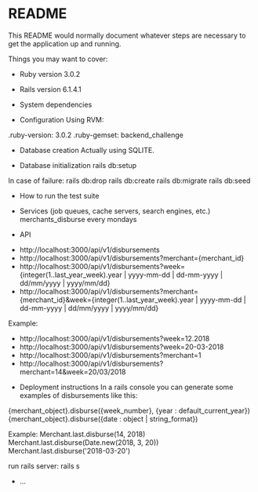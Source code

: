 # README

This README would normally document whatever steps are necessary to get the
application up and running.

Things you may want to cover:

* Ruby version
3.0.2

* Rails version
6.1.4.1

* System dependencies

* Configuration
Using RVM:

.ruby-version: 3.0.2
.ruby-gemset: backend_challenge

* Database creation
Actually using SQLITE.

* Database initialization
rails db:setup

In case of failure:
rails db:drop
rails db:create
rails db:migrate
rails db:seed

* How to run the test suite

* Services (job queues, cache servers, search engines, etc.)
merchants_disburse every mondays

* API

- http://localhost:3000/api/v1/disbursements
- http://localhost:3000/api/v1/disbursements?merchant={merchant_id}
- http://localhost:3000/api/v1/disbursements?week={integer(1..last_year_week).year | yyyy-mm-dd | dd-mm-yyyy | dd/mm/yyyy | yyyy/mm/dd}
- http://localhost:3000/api/v1/disbursements?merchant={merchant_id}&week={integer(1..last_year_week).year | yyyy-mm-dd | dd-mm-yyyy | dd/mm/yyyy | yyyy/mm/dd}

Example:
- http://localhost:3000/api/v1/disbursements?week=12.2018
- http://localhost:3000/api/v1/disbursements?week=20-03-2018
- http://localhost:3000/api/v1/disbursements?merchant=1
- http://localhost:3000/api/v1/disbursements?merchant=14&week=20/03/2018

* Deployment instructions
In a rails console you can generate some examples of disbursements like this:

{merchant_object}.disburse({week_number}, {year : default_current_year})
{merchant_object}.disburse({date : object | string_format})

Example:
Merchant.last.disburse(14, 2018)
Merchant.last.disburse(Date.new(2018, 3, 20))
Merchant.last.disburse('2018-03-20')

run rails server:
rails s

* ...

